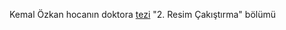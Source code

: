 Kemal Özkan hocanın doktora [tezi](http://www.belgeler.com/blg/ypt/dusuk-cozunurluklu-goruntulerden-yuksek-cozunurluklu-goruntu-elde-etme-reconstruction-of-a-single-high-resolution-image-from-low-resolution-images#) "2. Resim Çakıştırma" bölümü
